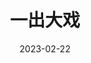 ---
title: '一出大戏'
date: '2023-02-22'
price: '20.0'
theaters: ['北京大学百周年纪念讲堂']
seat: ['12-3  1F']
remark: ['原声', '导赏']
---